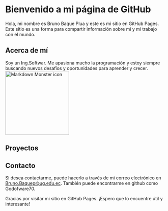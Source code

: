 # Bienvenido a mi página de GitHub



Hola, mi nombre es Bruno Baque Plua y este es mi sitio en GitHub Pages. Este sitio es una forma para compartir información sobre mí y mi trabajo con el mundo.



## Acerca de mí



Soy un Ing.Softwar. Me apasiona mucho la programación y estoy siempre buscando nuevos desafíos y oportunidades para aprender y crecer.
<img src="https://www.factoriabiz.com/wp-content/uploads/2018/03/contratar_programador.jpg"
     alt="Markdown Monster icon"
     width = "200" />


## Proyectos




## Contacto



Si desea contactarme, puede hacerlo a través de mi correo electrónico en Bruno.Baquep@ug.edu.ec. También puede encontrarme en github como Godofware70.



Gracias por visitar mi sitio en GitHub Pages. ¡Espero que lo encuentre útil y interesante!
